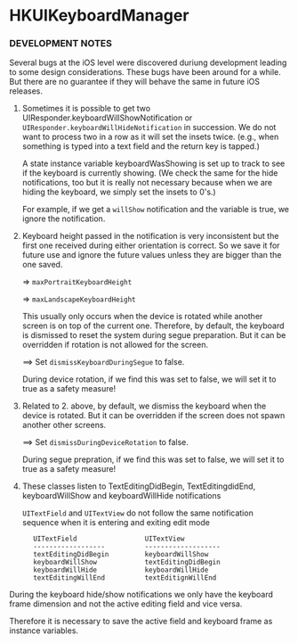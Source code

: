 # HKUIKeyboardManager
   
### DEVELOPMENT NOTES
   
Several bugs at the iOS level were discovered duriung development leading to some design considerations. These bugs have been around for a while. But there are no guarantee if they will behave the same in future iOS releases.

  1.  Sometimes it is possible to get two UIResponder.keyboardWillShowNotification or `UIResponder.keyboardWillHideNotification` in succession. We do not want to process two in a row as it will set the insets twice. (e.g., when something is typed into a text field and the return key is tapped.)
  
      A state instance variable keyboardWasShowing is set up to track to see if the keyboard is currently showing. (We check the same for the hide notifications, too but it is really not necessary because when we are hiding the keyboard, we simply set the insets to 0's.)
      
      For example, if we get a `willShow` notification and the variable is true,
we ignore the notification.

  2. Keyboard height passed in the notification is very inconsistent but the first one received during either orientation is correct. So we save it for future use and ignore the future values unless they are bigger than the one saved.

      => `maxPortraitKeyboardHeight`
      
      => `maxLandscapeKeyboardHeight`

      This usually only occurs when the device is rotated while another screen is on top of the current one. Therefore, by default, the keyboard is dismissed to reset the system during segue preparation. But it can be overridden if rotation is not allowed for the screen.

      ==> Set `dismissKeyboardDuringSegue` to false.

      During device rotation, if we find this was set to false, we will set
      it to true as a safety measure!

  3. Related to 2. above, by default, we dismiss the keyboard when the device is rotated. But it can be overridden if the screen does not spawn another other screens.

      ==> Set `dismissDuringDeviceRotation` to false.

      During segue prepration, if we find this was set to false, we will set it to true as a safety measure!

  4. These classes listen to TextEditingDidBegin, TextEditingdidEnd, keyboardWillShow and keyboardWillHide notifications
  
      `UITextField` and `UITextView` do not follow the same notification sequence when it is entering and exiting edit mode
 
```
      UITextField                 UITextView
      ------------------          -------------------
      textEditingDidBegin         keyboardWillShow
      keyboardWillShow            textEditingDidBegin
      keyboardWillHide            keyboardWillHide
      textEditingWillEnd          textEditignWillEnd
 ```

   During the keyboard hide/show notifications we only have the keyboard frame dimension and not the active editing field and vice versa.
   
   Therefore it is necessary to save the active field and keyboard frame as instance variables.


